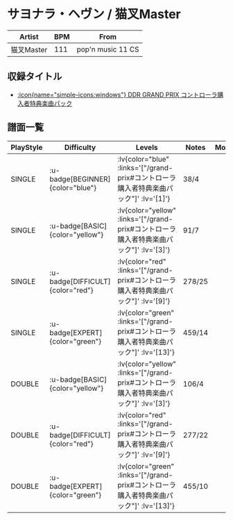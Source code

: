 # サヨナラ・ヘヴン / 猫叉Master

|Artist|BPM|From|
|------|---|----|
|猫叉Master|111|pop'n music 11 CS|

## 収録タイトル

- [ :icon{name="simple-icons:windows"} DDR GRAND PRIX コントローラ購入者特典楽曲パック](/grand-prix#コントローラ購入者特典楽曲パック)

## 譜面一覧

|PlayStyle|Difficulty|Levels|Notes|Movie|
|---------|----------|------|-----|-----|
|SINGLE| :u-badge[BEGINNER]{color="blue"} | :lv{color="blue" :links='["/grand-prix#コントローラ購入者特典楽曲パック"]' :lv='[1]'} |38/4||
|SINGLE| :u-badge[BASIC]{color="yellow"} | :lv{color="yellow" :links='["/grand-prix#コントローラ購入者特典楽曲パック"]' :lv='[3]'} |91/7||
|SINGLE| :u-badge[DIFFICULT]{color="red"} | :lv{color="red" :links='["/grand-prix#コントローラ購入者特典楽曲パック"]' :lv='[9]'} |278/25||
|SINGLE| :u-badge[EXPERT]{color="green"} | :lv{color="green" :links='["/grand-prix#コントローラ購入者特典楽曲パック"]' :lv='[13]'} |459/14||
|DOUBLE| :u-badge[BASIC]{color="yellow"} | :lv{color="yellow" :links='["/grand-prix#コントローラ購入者特典楽曲パック"]' :lv='[3]'} |106/4||
|DOUBLE| :u-badge[DIFFICULT]{color="red"} | :lv{color="red" :links='["/grand-prix#コントローラ購入者特典楽曲パック"]' :lv='[9]'} |277/22||
|DOUBLE| :u-badge[EXPERT]{color="green"} | :lv{color="green" :links='["/grand-prix#コントローラ購入者特典楽曲パック"]' :lv='[13]'} |455/10||
